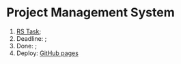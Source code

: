 # Project Management System

1. [RS Task](https://github.com/rolling-scopes-school/tasks/blob/master/tasks/react/project-management-system-EN.md);
3. Deadline: ;
4. Done: ;
5. Deploy: [GitHub pages](#)